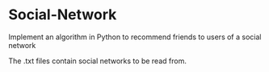 # Social-Network
Implement an algorithm in Python to recommend friends to users of a social network 

The .txt files contain social networks to be read from. 

